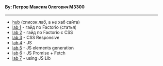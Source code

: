 #### By: Петров Максим Олегович M3300

- - -

- [hub](https://fish-from-SanDiego.github.io/is-web-y26) (список лаб, а не хаб сайта)
- [lab 1](https://fish-from-SanDiego.github.io/is-web-y26/lab1) - гайд по Factorio (статья)
- [lab 2](https://fish-from-SanDiego.github.io/is-web-y26/lab2) - гайд по Factorio с CSS
- [lab 3](https://fish-from-SanDiego.github.io/is-web-y26/lab3) - CSS Responsive
- [lab 4](https://fish-from-SanDiego.github.io/is-web-y26/lab4) - JS
- [lab 5](https://fish-from-SanDiego.github.io/is-web-y26/lab5) - JS elements generation
- [lab 6](https://fish-from-SanDiego.github.io/is-web-y26/lab6) - JS Promise + Fetch
- [lab 7](https://fish-from-SanDiego.github.io/is-web-y26/lab7) - using JS Lib

